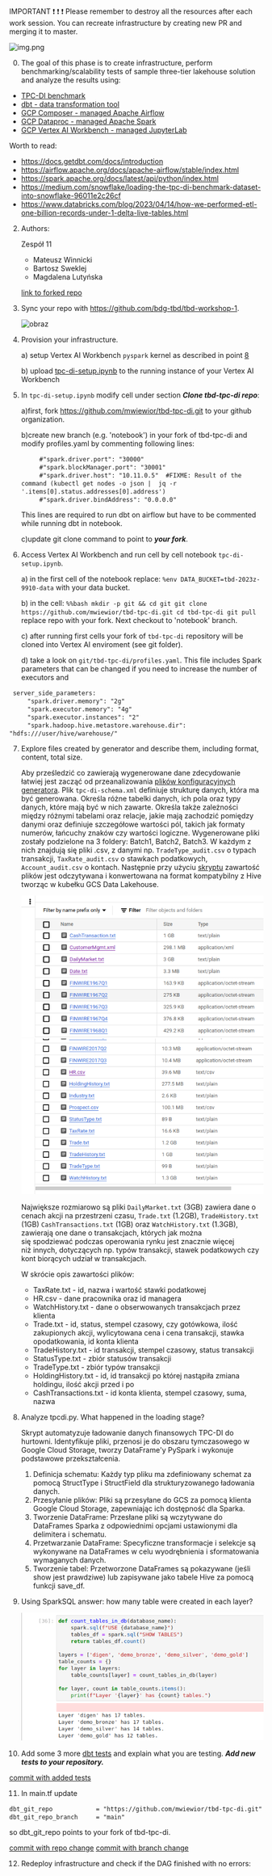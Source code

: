 IMPORTANT ❗ ❗ ❗ Please remember to destroy all the resources after each work session. You can recreate infrastructure by creating new PR and merging it to master.

![img.png](doc/figures/destroy.png)

0. The goal of this phase is to create infrastructure, perform benchmarking/scalability tests of sample three-tier lakehouse solution and analyze the results using:
* [TPC-DI benchmark](https://www.tpc.org/tpcdi/)
* [dbt - data transformation tool](https://www.getdbt.com/)
* [GCP Composer - managed Apache Airflow](https://cloud.google.com/composer?hl=pl)
* [GCP Dataproc - managed Apache Spark](https://spark.apache.org/)
* [GCP Vertex AI Workbench - managed JupyterLab](https://cloud.google.com/vertex-ai-notebooks?hl=pl)

Worth to read:
* https://docs.getdbt.com/docs/introduction
* https://airflow.apache.org/docs/apache-airflow/stable/index.html
* https://spark.apache.org/docs/latest/api/python/index.html
* https://medium.com/snowflake/loading-the-tpc-di-benchmark-dataset-into-snowflake-96011e2c26cf
* https://www.databricks.com/blog/2023/04/14/how-we-performed-etl-one-billion-records-under-1-delta-live-tables.html

2. Authors:


   Zespół 11
   - Mateusz Winnicki
   - Bartosz Sweklej
   - Magdalena Lutyńska

   [link to forked repo](https://github.com/batmatt/tbd-workshop-1)
   
4. Sync your repo with https://github.com/bdg-tbd/tbd-workshop-1.

   ![obraz](https://github.com/batmatt/tbd-workshop-1/assets/62250240/f5e2895c-8625-4bfa-ad38-2bfd6bc63460)

6. Provision your infrastructure.

    a) setup Vertex AI Workbench `pyspark` kernel as described in point [8](https://github.com/bdg-tbd/tbd-workshop-1/tree/v1.0.32#project-setup) 

    b) upload [tpc-di-setup.ipynb](https://github.com/bdg-tbd/tbd-workshop-1/blob/v1.0.36/notebooks/tpc-di-setup.ipynb) to 
the running instance of your Vertex AI Workbench

7. In `tpc-di-setup.ipynb` modify cell under section ***Clone tbd-tpc-di repo***:

   a)first, fork https://github.com/mwiewior/tbd-tpc-di.git to your github organization.

   b)create new branch (e.g. 'notebook') in your fork of tbd-tpc-di and modify profiles.yaml by commenting following lines:
   ```  
        #"spark.driver.port": "30000"
        #"spark.blockManager.port": "30001"
        #"spark.driver.host": "10.11.0.5"  #FIXME: Result of the command (kubectl get nodes -o json |  jq -r '.items[0].status.addresses[0].address')
        #"spark.driver.bindAddress": "0.0.0.0"
   ```
   This lines are required to run dbt on airflow but have to be commented while running dbt in notebook.

   c)update git clone command to point to ***your fork***.

 


8. Access Vertex AI Workbench and run cell by cell notebook `tpc-di-setup.ipynb`.

    a) in the first cell of the notebook replace: `%env DATA_BUCKET=tbd-2023z-9910-data` with your data bucket.


   b) in the cell:
         ```%%bash
         mkdir -p git && cd git
         git clone https://github.com/mwiewior/tbd-tpc-di.git
         cd tbd-tpc-di
         git pull
         ```
      replace repo with your fork. Next checkout to 'notebook' branch.
   
    c) after running first cells your fork of `tbd-tpc-di` repository will be cloned into Vertex AI  enviroment (see git folder).

    d) take a look on `git/tbd-tpc-di/profiles.yaml`. This file includes Spark parameters that can be changed if you need to increase the number of executors and
  ```
   server_side_parameters:
       "spark.driver.memory": "2g"
       "spark.executor.memory": "4g"
       "spark.executor.instances": "2"
       "spark.hadoop.hive.metastore.warehouse.dir": "hdfs:///user/hive/warehouse/"
  ```


7. Explore files created by generator and describe them, including format, content, total size.

   Aby prześledzić co zawierają wygenerowane dane zdecydowanie łatwiej jest zacząć od przeanalizowania [plików konfiguracyjnych generatora](https://github.com/batmatt/tbd-tpc-di/tree/main/tools/pdgf/config). 
   Plik `tpc-di-schema.xml` definiuje strukturę danych, która ma być generowana. Określa różne tabelki danych, ich pola oraz typy danych, które mają być w nich zawarte. Określa także zależności między różnymi tabelami oraz relacje, jakie mają zachodzić pomiędzy danymi oraz definiuje szczegółowe wartości pól, takich jak formaty numerów, łańcuchy znaków czy wartości logiczne.
   Wygenerowane pliki zostały podzielone na 3 foldery: Batch1, Batch2, Batch3. W każdym z nich znajdują się pliki .csv, z danymi np. `TradeType_audit.csv` o typach transakcji, `TaxRate_audit.csv` o stawkach podatkowych, `Account_audit.csv` o kontach. Następnie przy użyciu [skryptu](https://github.com/batmatt/tbd-tpc-di/blob/main/tpcdi.py) zawartość plików jest odczytywana i konwertowana na format kompatybilny z Hive tworząc w kubełku GCS Data Lakehouse. 

   ![img.png](doc/figures/generated_data_1.png)
   ![img.png](doc/figures/generated_data_2.png)

   Największe rozmiarowo są pliki `DailyMarket.txt` (3GB) zawiera dane o cenach akcji na przestrzeni czasu, `Trade.txt` (1.2GB), `TradeHistory.txt` (1GB) `CashTransactions.txt` (1GB) oraz `WatchHistory.txt` (1.3GB), zawierają one dane o transakcjach, których jak można się spodziewać podczas operowania rynku jest znacznie więcej niż innych, dotyczących np. typów transakcji, stawek podatkowych czy kont biorących udział w transakcjach. 

   W skrócie opis zawartości plików:
   - TaxRate.txt - id, nazwa i wartość stawki podatkowej
   - HR.csv - dane pracownika oraz id managera
   - WatchHistory.txt - dane o obserwowanych transakcjach przez klienta
   - Trade.txt - id, status, stempel czasowy, czy gotówkowa, ilość zakupionych akcji, wylicytowana cena i cena transakcji, stawka opodatkowania, id konta klienta
   - TradeHistory.txt - id transakcji, stempel czasowy, status transakcji
   - StatusType.txt - zbiór statusów transakcji
   - TradeType.txt - zbiór typów transakcji
   - HoldingHistory.txt - id, id transakcji po której nastąpiła zmiana holdingu, ilość akcji przed i po
   - CashTransactions.txt - id konta klienta, stempel czasowy, suma, nazwa

8. Analyze tpcdi.py. What happened in the loading stage?

   Skrypt automatyzuje ładowanie danych finansowych TPC-DI do hurtowni. Identyfikuje pliki, przenosi je do obszaru tymczasowego w Google Cloud Storage, tworzy DataFrame'y PySpark i wykonuje podstawowe przekształcenia.

   1. Definicja schematu: Każdy typ pliku ma zdefiniowany schemat za pomocą StructType i StructField dla strukturyzowanego ładowania danych.
   2. Przesyłanie plików: Pliki są przesyłane do GCS za pomocą klienta Google Cloud Storage, zapewniając ich dostępność dla Sparka.
   3. Tworzenie DataFrame: Przesłane pliki są wczytywane do DataFrames Sparka z odpowiednimi opcjami ustawionymi dla delimitera i schematu.
   4. Przetwarzanie DataFrame: Specyficzne transformacje i selekcje są wykonywane na DataFrames w celu wyodrębnienia i sformatowania wymaganych danych.
   5. Tworzenie tabel: Przetworzone DataFrames są pokazywane (jeśli show jest prawdziwe) lub zapisywane jako tabele Hive za pomocą funkcji save_df.

9. Using SparkSQL answer: how many table were created in each layer?

   ![img.png](doc/figures/table_in_layer_counter.png)

10. Add some 3 more [dbt tests](https://docs.getdbt.com/docs/build/tests) and explain what you are testing. ***Add new tests to your repository.***

   [commit with added tests](https://github.com/batmatt/tbd-tpc-di/commit/3f3ee88bbedd0b3ddadbda6f5ac43090281ea6fe)

11. In main.tf update
   ```
   dbt_git_repo            = "https://github.com/mwiewior/tbd-tpc-di.git"
   dbt_git_repo_branch     = "main"
   ```
   so dbt_git_repo points to your fork of tbd-tpc-di. 

   [commit with repo change](https://github.com/batmatt/tbd-workshop-1/commit/325f0d6d2eaea88129373497326b42c41b52f4c5) 
   [commit with branch change](https://github.com/batmatt/tbd-workshop-1/commit/282e2feb4c85f2359e070f72d052999f185d72da)

12. Redeploy infrastructure and check if the DAG finished with no errors:

